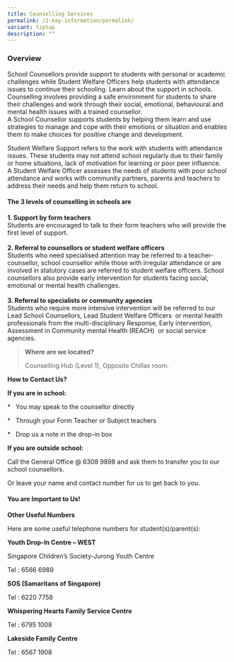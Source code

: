 ```yaml
---
title: Counselling Services
permalink: /2-key-information/permalink/
variant: tiptap
description: ""
---
```

<h3>Overview</h3>
<p>School Counsellors provide support to students with personal or academic
challenges while Student Welfare Officers help students with attendance
issues to continue their schooling. Learn about the support in schools.
<br>Counselling involves providing a safe environment for students to share
their challenges and work through their social, emotional, behavioural
and mental health issues with a trained counsellor.
<br>A School Counsellor supports students by helping them learn and use strategies
to manage and cope with their emotions or situation and enables them to
make choices for positive change and development.</p>
<p>Student Welfare Support refers to the work with students with attendance
issues. These students may not attend school regularly due to their family
or home situations, lack of motivation for learning or poor peer influence.
<br>A Student Welfare Officer assesses the needs of students with poor school
attendance and works with community partners, parents and teachers to address
their needs and help them return to school.</p>
<h4>The 3 levels of counselling in schools are</h4>
<p><strong>1. Support by form teachers</strong> 
<br>Students are encouraged to talk to their form teachers who will provide
the first level of support.&nbsp;
<br>
<br><strong>2. Referral to counsellors or student welfare officers</strong> 
<br>Students who need specialised attention may be referred to a teacher-counsellor,
school counsellor while those with irregular attendance or are involved
in statutory cases are referred to student welfare officers. School counsellors
also provide early intervention for students facing social, emotional or
mental health challenges.
<br>
<br><strong>3. Referral to specialists or community agencies</strong> 
<br>Students who require more intensive intervention will be referred to our
Lead School Counsellors, Lead Student Welfare Officers&nbsp; or mental
health professionals from the multi-disciplinary Response, Early intervention,
Assessment in Community mental Health (REACH)&nbsp; or social service agencies.&nbsp;</p>
<blockquote>
<p><strong>Where are we located?</strong>
</p>
<p>Counselling Hub (Level 1), Opposite Chillax room.</p>
</blockquote>
<p><strong>How to Contact Us?</strong>
</p>
<p><strong>If you are in school:</strong>
</p>
<p>* &nbsp; You may speak to the counsellor directly</p>
<p>* &nbsp; Through your Form Teacher or Subject teachers</p>
<p>* &nbsp; Drop us a note in the drop-in box</p>
<p><strong>If you are outside school:</strong>
</p>
<p>Call the General Office @ 6308 9898 and ask them to transfer you to our
school counsellors.&nbsp;&nbsp;</p>
<p>Or leave your name and contact number for us to get back to you.</p>
<h4><strong>You are Important to Us!</strong></h4>
<p><strong>Other Useful Numbers</strong>
</p>
<p>Here are some useful telephone numbers for student(s)/parent(s):</p>
<p><strong>Youth Drop-In Centre – WEST</strong>
</p>
<p>Singapore Children’s Society-Jurong Youth Centre</p>
<p>Tel : 6566 6989</p>
<p><strong>SOS (Samaritans of Singapore)</strong>
</p>
<p>Tel : 6220 7758</p>
<p><strong>Whispering Hearts Family Service Centre</strong>
</p>
<p>Tel : 6795 1008</p>
<p><strong>Lakeside Family Centre</strong>
</p>
<p>Tel : 6567 1908</p>
<p>
<br>
</p>